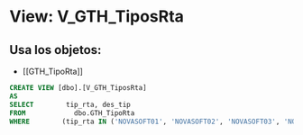 # View: V_GTH_TiposRta

## Usa los objetos:
- [[GTH_TipoRta]]

```sql
CREATE VIEW [dbo].[V_GTH_TiposRta]
AS
SELECT        tip_rta, des_tip
FROM            dbo.GTH_TipoRta
WHERE        (tip_rta IN ('NOVASOFT01', 'NOVASOFT02', 'NOVASOFT03', 'NOVASOFT04', 'NOVASOFT05', 'NOVASOFT06', 'NOVASOFT07'))

```
